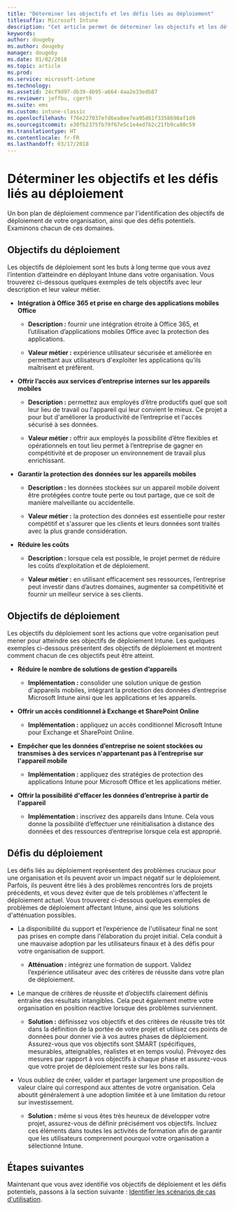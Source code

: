 ```yaml
---
title: "Déterminer les objectifs et les défis liés au déploiement"
titlesuffix: Microsoft Intune
description: "Cet article permet de déterminer les objectifs et les défis liés au déploiement dans le cadre d'une implémentation de cloud Microsoft Intune uniquement."
keywords: 
author: dougeby
ms.author: dougeby
manager: dougeby
ms.date: 01/02/2018
ms.topic: article
ms.prod: 
ms.service: microsoft-intune
ms.technology: 
ms.assetid: 24cf9d97-db39-4b95-a664-4aa2e33edb87
ms.reviewer: jeffbu, cgerth
ms.suite: ems
ms.custom: intune-classic
ms.openlocfilehash: f76e227037efd6ea8ee7ea95d61f3358698af1d9
ms.sourcegitcommit: e30fb2375fb79f67e5c1e4ed7b2c21fb9ca80c59
ms.translationtype: HT
ms.contentlocale: fr-FR
ms.lasthandoff: 03/17/2018
---
```

# <a name="determine-deployment-goals-objectives-and-challenges"></a>Déterminer les objectifs et les défis liés au déploiement

Un bon plan de déploiement commence par l'identification des objectifs de déploiement de votre organisation, ainsi que des défis potentiels. Examinons chacun de ces domaines.

## <a name="deployment-goals"></a>Objectifs du déploiement

Les objectifs de déploiement sont les buts à long terme que vous avez l’intention d’atteindre en déployant Intune dans votre organisation. Vous trouverez ci-dessous quelques exemples de tels objectifs avec leur description et leur valeur métier.

-   **Intégration à Office 365 et prise en charge des applications mobiles Office**

    -   **Description :** fournir une intégration étroite à Office 365, et l’utilisation d’applications mobiles Office avec la protection des applications.

    -   **Valeur métier :** expérience utilisateur sécurisée et améliorée en permettant aux utilisateurs d'exploiter les applications qu’ils maîtrisent et préfèrent.

-   **Offrir l’accès aux services d’entreprise internes sur les appareils mobiles**

    -   **Description :** permettez aux employés d’être productifs quel que soit leur lieu de travail ou l'appareil qui leur convient le mieux. Ce projet a pour but d'améliorer la productivité de l’entreprise et l'accès sécurisé à ses données.

    -   **Valeur métier :** offrir aux employés la possibilité d’être flexibles et opérationnels en tout lieu permet à l’entreprise de gagner en compétitivité et de proposer un environnement de travail plus enrichissant.

-   **Garantir la protection des données sur les appareils mobiles**

    -   **Description :** les données stockées sur un appareil mobile doivent être protégées contre toute perte ou tout partage, que ce soit de manière malveillante ou accidentelle.

    -   **Valeur métier :** la protection des données est essentielle pour rester compétitif et s'assurer que les clients et leurs données sont traités avec la plus grande considération.

-   **Réduire les coûts**

    -   **Description :** lorsque cela est possible, le projet permet de réduire les coûts d’exploitation et de déploiement.

    -    **Valeur métier :** en utilisant efficacement ses ressources, l’entreprise peut investir dans d’autres domaines, augmenter sa compétitivité et fournir un meilleur service à ses clients.

## <a name="deployment-objectives"></a>Objectifs de déploiement

Les objectifs du déploiement sont les actions que votre organisation peut mener pour atteindre ses objectifs de déploiement Intune. Les quelques exemples ci-dessous présentent des objectifs de déploiement et montrent comment chacun de ces objectifs peut être atteint.

-   **Réduire le nombre de solutions de gestion d’appareils**

    -   **Implémentation :** consolider une solution unique de gestion d'appareils mobiles, intégrant la protection des données d’entreprise Microsoft Intune ainsi que les applications et les appareils.

-   **Offrir un accès conditionnel à Exchange et SharePoint Online**

    -   **Implémentation :** appliquez un accès conditionnel Microsoft Intune pour Exchange et SharePoint Online.

-   **Empêcher que les données d’entreprise ne soient stockées ou transmises à des services n'appartenant pas à l’entreprise sur l'appareil mobile**

    -   **Implémentation :** appliquez des stratégies de protection des applications Intune pour Microsoft Office et les applications métier.

-   **Offrir la possibilité d'effacer les données d’entreprise à partir de l'appareil**

    -   **Implémentation :** inscrivez des appareils dans Intune. Cela vous donne la possibilité d’effectuer une réinitialisation à distance des données et des ressources d’entreprise lorsque cela est approprié.

## <a name="deployment-challenges"></a>Défis du déploiement

Les défis liés au déploiement représentent des problèmes cruciaux pour une organisation et ils peuvent avoir un impact négatif sur le déploiement. Parfois, ils peuvent être liés à des problèmes rencontrés lors de projets précédents, et vous devez éviter que de tels problèmes n'affectent le déploiement actuel. Vous trouverez ci-dessous quelques exemples de problèmes de déploiement affectant Intune, ainsi que les solutions d'atténuation possibles.

-   La disponibilité du support et l’expérience de l'utilisateur final ne sont pas prises en compte dans l'élaboration du projet initial. Cela conduit à une mauvaise adoption par les utilisateurs finaux et à des défis pour votre organisation de support.

    -   **Atténuation :** intégrez une formation de support. Validez l’expérience utilisateur avec des critères de réussite dans votre plan de déploiement.

-   Le manque de critères de réussite et d’objectifs clairement définis entraîne des résultats intangibles. Cela peut également mettre votre organisation en position réactive lorsque des problèmes surviennent.

    -   **Solution :** définissez vos objectifs et des critères de réussite très tôt dans la définition de la portée de votre projet et utilisez ces points de données pour donner vie à vos autres phases de déploiement. Assurez-vous que vos objectifs sont SMART (spécifiques, mesurables, atteignables, réalistes et en temps voulu). Prévoyez des mesures par rapport à vos objectifs à chaque phase et assurez-vous que votre projet de déploiement reste sur les bons rails.

-   Vous oubliez de créer, valider et partager largement une proposition de valeur claire qui correspond aux attentes de votre organisation. Cela aboutit généralement à une adoption limitée et à une limitation du retour sur investissement.

    -   **Solution :** même si vous êtes très heureux de développer votre projet, assurez-vous de définir précisément vos objectifs. Incluez ces éléments dans toutes les activités de formation afin de garantir que les utilisateurs comprennent pourquoi votre organisation a sélectionné Intune.

## <a name="next-steps"></a>Étapes suivantes

Maintenant que vous avez identifié vos objectifs de déploiement et les défis potentiels, passons à la section suivante : [Identifier les scénarios de cas d'utilisation](planning-guide-scenarios.md).
